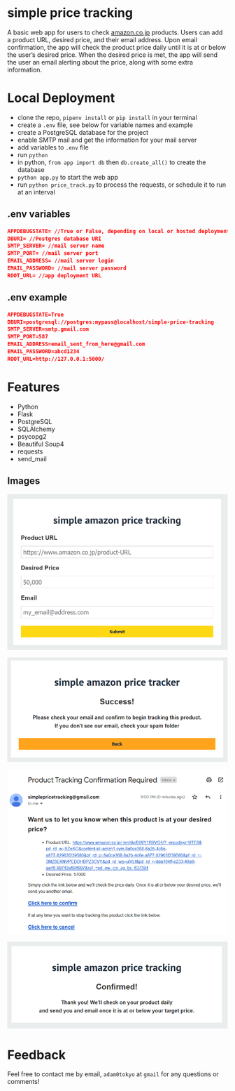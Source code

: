 # simple price tracking

A basic web app for users to check [amazon.co.jp](http://amazon.co.jp) products. Users can add a product URL, desired price, and their email address. Upon email confirmation, the app will check the product price daily until it is at or below the user’s desired price. When the desired price is met, the app will send the user an email alerting about the price, along with some extra information.

# Local Deployment

- clone the repo, `pipenv install` or `pip install` in your terminal
- create a `.env` file, see below for variable names and example
- create a PostgreSQL database for the project
- enable SMTP mail and get the information for your mail server
- add variables to `.env` file
- run `python`
- in python, `from app import db` then `db.create_all()` to create the database
- `python app.py` to start the web app
- run `python price_track.py` to process the requests, or schedule it to run at an interval

## .env variables

```json
APPDEBUGSTATE= //True or False, depending on local or hosted deployment
DBURI= //Postgres database URI
SMTP_SERVER= //mail server name
SMTP_PORT= //mail server port
EMAIL_ADDRESS= //mail server login
EMAIL_PASSWORD= //mail server password
ROOT_URL= //app deployment URL
```

## .env example

```json
APPDEBUGSTATE=True
DBURI=postgresql://postgres:mypass@localhost/simple-price-tracking
SMTP_SERVER=smtp.gmail.com
SMTP_PORT=587
EMAIL_ADDRESS=email_sent_from_here@gmail.com
EMAIL_PASSWORD=abcd1234
ROOT_URL=http://127.0.0.1:5000/
```

# Features

- Python
- Flask
- PostgreSQL
- SQLAlchemy
- psycopg2
- Beautiful Soup4
- requests
- send_mail

## Images

![index](./img/index.png)

![recieved](./img/recieved.png)

![confirmation mail](./img/confirmation_mail.png)

![confirmed](./img/confirmed.png)


# Feedback

Feel free to contact me by email, `adam0tokyo` at `gmail` for any questions or comments!
